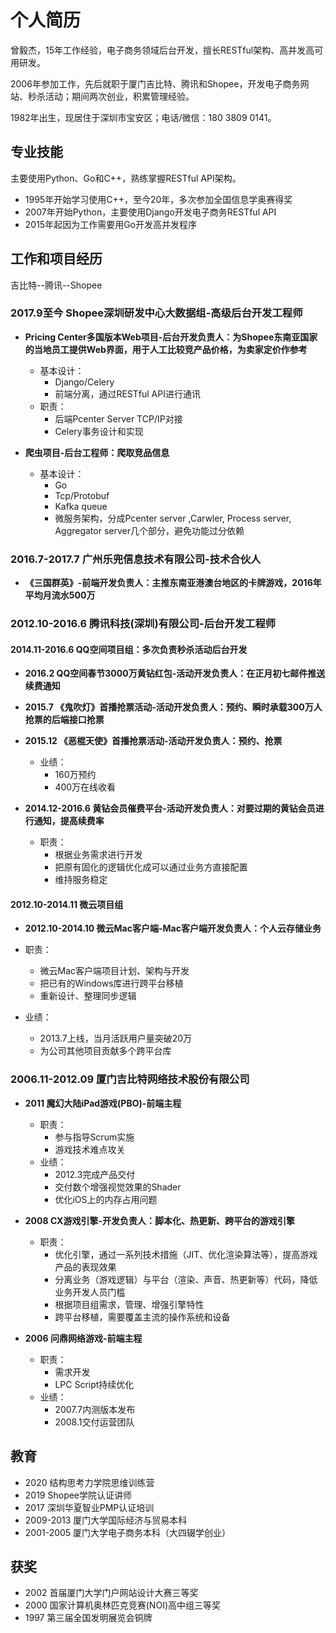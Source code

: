 # 个人简历

曾毅杰，15年工作经验，电子商务领域后台开发，擅长RESTful架构、高并发高可用研发。

2006年参加工作，先后就职于厦门吉比特、腾讯和Shopee，开发电子商务网站、秒杀活动；期间两次创业，积累管理经验。

1982年出生，现居住于深圳市宝安区；电话/微信：180 3809 0141。

## 专业技能

主要使用Python、Go和C++，熟练掌握RESTful API架构。
* 1995年开始学习使用C++，至今20年，多次参加全国信息学奥赛得奖
* 2007年开始Python，主要使用Django开发电子商务RESTful API
* 2015年起因为工作需要用Go开发高并发程序

## 工作和项目经历

吉比特--腾讯--Shopee

### 2017.9至今 Shopee深圳研发中心大数据组-高级后台开发工程师

* **Pricing Center多国版本Web项目-后台开发负责人：为Shopee东南亚国家的当地员工提供Web界面，用于人工比较竞产品价格，为卖家定价作参考**
  * 基本设计：
    * Django/Celery
    * 前端分离，通过RESTful API进行通讯
  * 职责：
    * 后端Pcenter Server TCP/IP对接
    * Celery事务设计和实现

* **爬虫项目-后台工程师：爬取竞品信息**
  * 基本设计：
    * Go
    * Tcp/Protobuf
    * Kafka queue
    * 微服务架构，分成Pcenter server ,Carwler, Process server, Aggregator server几个部分，避免功能过分依赖

### 2016.7-2017.7 广州乐兜信息技术有限公司-技术合伙人

* **《三国群英》-前端开发负责人：主推东南亚港澳台地区的卡牌游戏，2016年平均月流水500万**

### 2012.10-2016.6 腾讯科技(深圳)有限公司-后台开发工程师

#### 2014.11-2016.6 QQ空间项目组：多次负责秒杀活动后台开发

* **2016.2 QQ空间春节3000万黄钻红包-活动开发负责人：在正月初七邮件推送续费通知**

* **2015.7 《鬼吹灯》首播抢票活动-活动开发负责人：预约、瞬时承载300万人抢票的后端接口抢票**

* **2015.12 《恶棍天使》首播抢票活动-活动开发负责人：预约、抢票**
  * 业绩：
    * 160万预约
    * 400万在线收看

* **2014.12-2016.6 黄钻会员催费平台-活动开发负责人：对要过期的黄钻会员进行通知，提高续费率**
  * 职责：
    * 根据业务需求进行开发
    * 把原有固化的逻辑优化成可以通过业务方直接配置
    * 维持服务稳定

#### 2012.10-2014.11 微云项目组

* **2012.10-2014.10 微云Mac客户端-Mac客户端开发负责人：个人云存储业务**

* 职责：
  * 微云Mac客户端项目计划、架构与开发
  * 把已有的Windows库进行跨平台移植
  * 重新设计、整理同步逻辑
* 业绩：
  * 2013.7上线，当月活跃用户量突破20万
  * 为公司其他项目贡献多个跨平台库

### 2006.11-2012.09 厦门吉比特网络技术股份有限公司

* **2011 魔幻大陆iPad游戏(PBO)-前端主程**
  * 职责：
    * 参与指导Scrum实施
    * 游戏技术难点攻关
  * 业绩：
    * 2012.3完成产品交付
    * 交付数个增强视觉效果的Shader
    * 优化iOS上的内存占用问题

* **2008 CX游戏引擎-开发负责人：脚本化、热更新、跨平台的游戏引擎**
  * 职责：
    * 优化引擎，通过一系列技术措施（JIT、优化渲染算法等），提高游戏产品的表现效果
    * 分离业务（游戏逻辑）与平台（渲染、声音、热更新等）代码，降低业务开发人员门槛
    * 根据项目组需求，管理、增强引擎特性
    * 跨平台移植，需要覆盖主流的操作系统和设备

* **2006 问鼎网络游戏-前端主程**
  * 职责：
    * 需求开发
    * LPC Script持续优化
  * 业绩：
    * 2007.7内测版本发布
    * 2008.1交付运营团队

## 教育

* 2020 结构思考力学院思维训练营
* 2019 Shopee学院认证讲师
* 2017 深圳华夏智业PMP认证培训
* 2009-2013 厦门大学国际经济与贸易本科
* 2001-2005 厦门大学电子商务本科（大四辍学创业）

## 获奖

* 2002 首届厦门大学门户网站设计大赛三等奖 
* 2000 国家计算机奥林匹克竞赛(NOI)高中组三等奖 
* 1997 第三届全国发明展览会铜牌 


